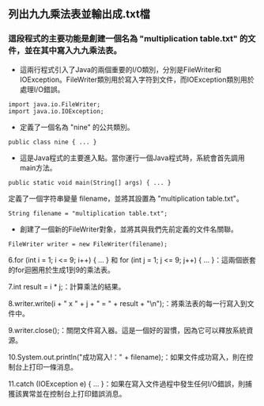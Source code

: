 ## 列出九九乘法表並輸出成.txt檔

### 這段程式的主要功能是創建一個名為 "multiplication table.txt" 的文件，並在其中寫入九九乘法表。

* 這兩行程式引入了Java的兩個重要的I/O類別，分別是FileWriter和IOException。FileWriter類別用於寫入字符到文件，而IOException類別用於處理I/O錯誤。
```
import java.io.FileWriter;
import java.io.IOException;
```


* 定義了一個名為 "nine" 的公共類別。
```
public class nine { ... }
```

* 這是Java程式的主要進入點。當你運行一個Java程式時，系統會首先調用main方法。
  
```
public static void main(String[] args) { ... }
```
定義了一個字符串變量 filename，並將其設置為 "multiplication table.txt"。

```
String filename = "multiplication table.txt";
```


* 創建了一個新的FileWriter對象，並將其與我們先前定義的文件名關聯。
```
FileWriter writer = new FileWriter(filename);
```


6.for (int i = 1; i <= 9; i++) { ... } 和 for (int j = 1; j <= 9; j++) { ... }：這兩個嵌套的for迴圈用於生成1到9的乘法表。

7.int result = i * j;：計算乘法的結果。

8.writer.write(i + " x " + j + " = " + result + "\n");：將乘法表的每一行寫入到文件中。

9.writer.close();：關閉文件寫入器。這是一個好的習慣，因為它可以釋放系統資源。

10.System.out.println("成功寫入!：" + filename);：如果文件成功寫入，則在控制台上打印一條消息。

11.catch (IOException e) { ... }：如果在寫入文件過程中發生任何I/O錯誤，則捕獲該異常並在控制台上打印錯誤消息。

